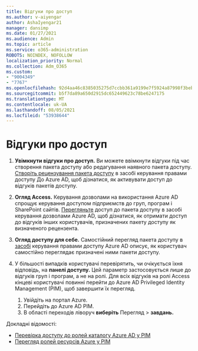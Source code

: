 ```yaml
---
title: Відгуки про доступ
ms.author: v-aiyengar
author: AshaIyengar21
manager: dansimp
ms.date: 01/27/2021
ms.audience: Admin
ms.topic: article
ms.service: o365-administration
ROBOTS: NOINDEX, NOFOLLOW
localization_priority: Normal
ms.collection: Adm_O365
ms.custom:
- "9004349"
- "7767"
ms.openlocfilehash: 92d4aa46c8385035275d7ccbb361a9199e7f5924a87998f3beba32a2b02bbcc9
ms.sourcegitcommit: b5f7da89a650d2915dc652449623c78be6247175
ms.translationtype: MT
ms.contentlocale: uk-UA
ms.lasthandoff: 08/05/2021
ms.locfileid: "53938644"
---
```

# <a name="access-reviews"></a>Відгуки про доступ

1. **Увімкнути відгуки про доступ.** Ви можете ввімкнути відгуки під час створення пакета доступу або редагування наявного пакета доступу. [Створіть рецензування пакета доступу](https://docs.microsoft.com/azure/active-directory/governance/entitlement-management-access-reviews-create) в засобі керування правами доступу До Azure AD, щоб дізнатися, як активувати доступ до відгуків пакетів доступу.

1. **Огляд Access.** Керування дозволами на використання Azure AD спрощує керування доступом підприємств до груп, програм і SharePoint сайтів. [Перегляньте](https://docs.microsoft.com/azure/active-directory/governance/entitlement-management-access-reviews-create) доступ до пакета доступу в засобі керування дозволами Azure AD, щоб дізнатися, як отримати доступ до відгуків інших користувачів, призначених пакету доступу як визначеного рецензента.

1. **Огляд доступу для себе.** Самостійний перегляд пакета доступу в [засобі](https://docs.microsoft.com/azure/active-directory/governance/entitlement-management-access-reviews-self-review) керування правами доступу Azure AD описує, як користувач самостійно переглядає призначені ними пакети доступу.

1. У більшості випадків користувачі перевірятить, чи очікується їхня відповідь, на **панелі доступу.** Цей параметр застосовується лише до відгуків груп і програм, а не на ролі. Для всіх відгуків на ролі Access кінцеві користувачі повинні перейти до Azure AD Privileged Identity Management (PIM), щоб завершити їх перегляд.

    1. Увійдіть на портал Azure.
    2. Перейдіть до Azure AD PIM.
    3. В області переходів ліворуч **виберіть** Перегляд  >  **завдань.**
    
Докладні відомості:

- [Перевірка доступу до ролей каталогу Azure AD у PIM ](https://docs.microsoft.com/azure/active-directory/privileged-identity-management/pim-how-to-perform-security-review/)
- [Перегляд ролей ресурсів Azure у PIM](https://docs.microsoft.com/azure/active-directory/privileged-identity-management/pim-resource-roles-perform-access-review/)